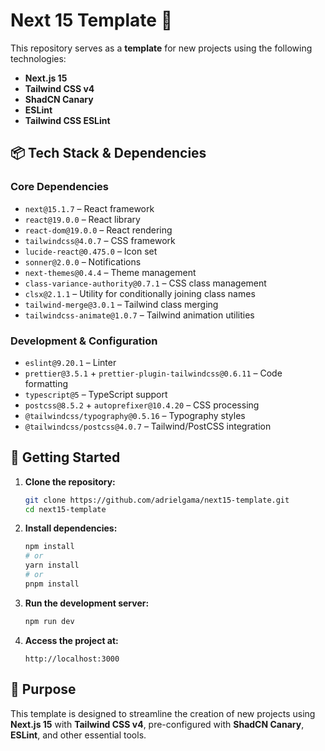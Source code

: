 # **Next 15 Template 🚀**

This repository serves as a **template** for new projects using the following technologies:

- **Next.js 15**
- **Tailwind CSS v4**
- **ShadCN Canary**
- **ESLint**
- **Tailwind CSS ESLint**

## 📦 **Tech Stack & Dependencies**

### **Core Dependencies**

- `next@15.1.7` – React framework
- `react@19.0.0` – React library
- `react-dom@19.0.0` – React rendering
- `tailwindcss@4.0.7` – CSS framework
- `lucide-react@0.475.0` – Icon set
- `sonner@2.0.0` – Notifications
- `next-themes@0.4.4` – Theme management
- `class-variance-authority@0.7.1` – CSS class management
- `clsx@2.1.1` – Utility for conditionally joining class names
- `tailwind-merge@3.0.1` – Tailwind class merging
- `tailwindcss-animate@1.0.7` – Tailwind animation utilities

### **Development & Configuration**

- `eslint@9.20.1` – Linter
- `prettier@3.5.1` + `prettier-plugin-tailwindcss@0.6.11` – Code formatting
- `typescript@5` – TypeScript support
- `postcss@8.5.2` + `autoprefixer@10.4.20` – CSS processing
- `@tailwindcss/typography@0.5.16` – Typography styles
- `@tailwindcss/postcss@4.0.7` – Tailwind/PostCSS integration

## 🚀 **Getting Started**

1. **Clone the repository:**

   ```sh
   git clone https://github.com/adrielgama/next15-template.git
   cd next15-template
   ```

2. **Install dependencies:**

   ```sh
   npm install
   # or
   yarn install
   # or
   pnpm install
   ```

3. **Run the development server:**

   ```sh
   npm run dev
   ```

4. **Access the project at:**
   ```
   http://localhost:3000
   ```

## 📌 **Purpose**

This template is designed to streamline the creation of new projects using **Next.js 15** with **Tailwind CSS v4**, pre-configured with **ShadCN Canary**, **ESLint**, and other essential tools.
